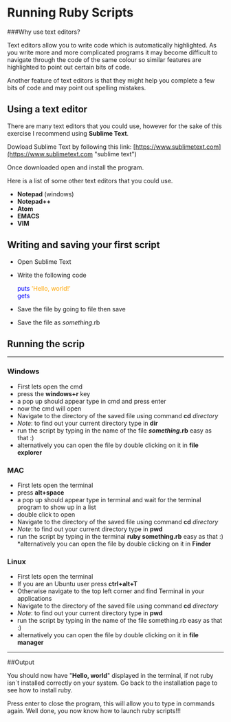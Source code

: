 
# Running Ruby Scripts

###Why use text editors?

Text editors allow you to write code  which is automatically highlighted. As you write more and more complicated programs it may become difficult to navigate through the code of the same colour so similar features are highlighted to point out certain bits of code.

Another feature of text editors is that they might help you complete a few bits of code and may point out spelling mistakes.

## Using a text editor

There are many text editors that you could use, however for the sake of this exercise I recommend using **Sublime Text**.

Dowload Sublime Text by following this link: [https://www.sublimetext.com](https://www.sublimetext.com "sublime text")

Once downloaded open and install the program.

Here is a list of some other text editors that you could use.

* **Notepad** (windows)
* **Notepad++**
* **Atom**
* **EMACS**
* **VIM**

## Writing and saving your first script

* Open Sublime Text
* Write the following code

 
    <span style="color:blue">puts</span> <span style="color:orange">'Hello, world!'</span>  
	<span style="color:blue">gets</span>


* Save the file by going to file then save
* Save the file as *something*.rb

## Running the scrip

-------

### Windows

* First lets open the cmd
* press the **windows+r** key
* a pop up should appear type in cmd and press enter
* now the cmd will open
* Navigate to the directory of the saved file using command **cd** *directory*
* *Note*: to find out your current directory type in **dir**
* run the script by typing in the name of the file ***something*.rb** easy as that :)
* alternatively you can open the file by double clicking on it in **file explorer**

### MAC

* First lets open the terminal
* press **alt+space**
* a pop up should appear type in terminal and wait for the terminal program to show up in a list
* double click to open
* Navigate to the directory of the saved file using command **cd** *directory*
* *Note*: to find out your current directory type in **pwd**
* run the script by typing in the terminal **ruby something.rb** easy as that :)
*alternatively you can open the file by double clicking on it in **Finder**

### Linux

* First lets open the terminal
* If you are an Ubuntu user press **ctrl+alt+T**
* Otherwise navigate to the top left corner and find Terminal in your applications
* Navigate to the directory of the saved file using command **cd** *directory*
* *Note*: to find out your current directory type in **pwd**
* run the script by typing in the name of the file something.rb easy as that :)
* alternatively you can open the file by double clicking on it in **file manager**

-------

##Output

You should now have "**Hello, world**" displayed in the terminal, if not ruby isn`t installed correctly on your system. Go back to the installation page to see how to install ruby.

Press enter to close the program, this will allow you to type in commands again. Well done, you now know how to launch ruby scripts!!!
